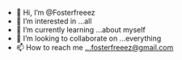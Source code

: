 - 👋 Hi, I’m @Fosterfreeez
- 👀 I’m interested in ...all
- 🌱 I’m currently learning ...about myself 
- 💞️ I’m looking to collaborate on ...everything 
- 📫 How to reach me ...fosterfreeez@gmail.com 

<!---
Fosterfreeez/Fosterfreeez is a ✨ special ✨ repository because its `README.md` (this file) appears on your GitHub profile.
You can click the Preview link to take a look at your changes.
--->
